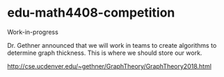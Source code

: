 # edu-math4408-competition

Work-in-progress

Dr. Gethner announced that we will work in teams to create algorithms to determine graph thickness. This is where we should store our work. 

http://cse.ucdenver.edu/~gethner/GraphTheory/GraphTheory2018.html
